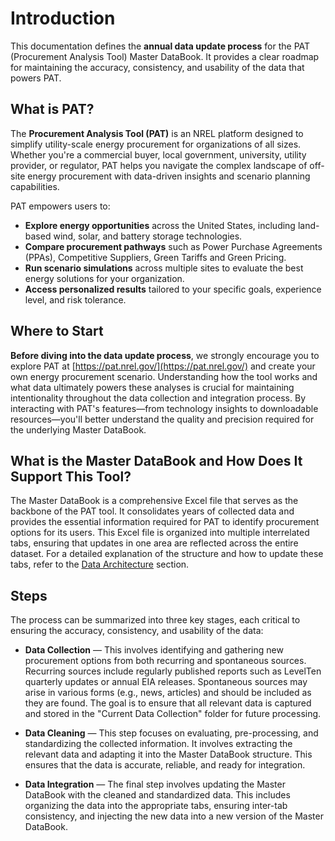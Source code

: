 # Introduction

This documentation defines the **annual data update process** for the PAT (Procurement Analysis Tool) Master DataBook. It provides a clear roadmap for maintaining the accuracy, consistency, and usability of the data that powers PAT.

## What is PAT?
The **Procurement Analysis Tool (PAT)** is an NREL platform designed to simplify utility-scale energy procurement for organizations of all sizes. Whether you're a commercial buyer, local government, university, utility provider, or regulator, PAT helps you navigate the complex landscape of off-site energy procurement with data-driven insights and scenario planning capabilities.

PAT empowers users to:

- **Explore energy opportunities** across the United States, including land-based wind, solar, and battery storage technologies.
- **Compare procurement pathways** such as Power Purchase Agreements (PPAs), Competitive Suppliers, Green Tariffs and Green Pricing.
- **Run scenario simulations** across multiple sites to evaluate the best energy solutions for your organization.
- **Access personalized results** tailored to your specific goals, experience level, and risk tolerance.

## Where to Start
**Before diving into the data update process**, we strongly encourage you to explore PAT at [https://pat.nrel.gov/](https://pat.nrel.gov/) and create your own energy procurement scenario. Understanding how the tool works and what data ultimately powers these analyses is crucial for maintaining intentionality throughout the data collection and integration process. By interacting with PAT's features—from technology insights to downloadable resources—you'll better understand the quality and precision required for the underlying Master DataBook.

## What is the Master DataBook and How Does It Support This Tool? 
The Master DataBook is a comprehensive Excel file that serves as the backbone of the PAT tool. It consolidates years of collected data and provides the essential information required for PAT to identify procurement options for its users. This Excel file is organized into multiple interrelated tabs, ensuring that updates in one area are reflected across the entire dataset. For a detailed explanation of the structure and how to update these tabs, refer to the [Data Architecture](data_architecture.md) section.

## Steps 

The process can be summarized into three key stages, each critical to ensuring the accuracy, consistency, and usability of the data:

- **Data Collection** — This involves identifying and gathering new procurement options from both recurring and spontaneous sources. Recurring sources include regularly published reports such as LevelTen quarterly updates or annual EIA releases. Spontaneous sources may arise in various forms (e.g., news, articles) and should be included as they are found. The goal is to ensure that all relevant data is captured and stored in the "Current Data Collection" folder for future processing.

- **Data Cleaning** — This step focuses on evaluating, pre-processing, and standardizing the collected information. It involves extracting the relevant data and adapting it into the Master DataBook structure. This ensures that the data is accurate, reliable, and ready for integration.

- **Data Integration** — The final step involves updating the Master DataBook with the cleaned and standardized data. This includes organizing the data into the appropriate tabs, ensuring inter-tab consistency, and injecting the new data into a new version of the Master DataBook.



